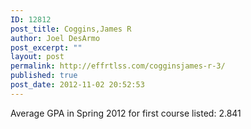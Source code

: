 ```yaml
---
ID: 12812
post_title: Coggins,James R
author: Joel DesArmo
post_excerpt: ""
layout: post
permalink: http://effrtlss.com/cogginsjames-r-3/
published: true
post_date: 2012-11-02 20:52:53
---
```

<p>Average GPA in Spring 2012 for first course listed: 2.841</p>